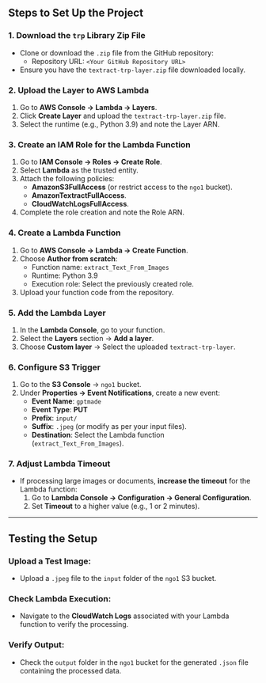 ## Steps to Set Up the Project

### 1. Download the `trp` Library Zip File
- Clone or download the `.zip` file from the GitHub repository:
  - Repository URL: `<Your GitHub Repository URL>`
- Ensure you have the `textract-trp-layer.zip` file downloaded locally.

### 2. Upload the Layer to AWS Lambda
1. Go to **AWS Console → Lambda → Layers**.
2. Click **Create Layer** and upload the `textract-trp-layer.zip` file.
3. Select the runtime (e.g., Python 3.9) and note the Layer ARN.

### 3. Create an IAM Role for the Lambda Function
1. Go to **IAM Console → Roles → Create Role**.
2. Select **Lambda** as the trusted entity.
3. Attach the following policies:
   - **AmazonS3FullAccess** (or restrict access to the `ngo1` bucket).
   - **AmazonTextractFullAccess**.
   - **CloudWatchLogsFullAccess**.
4. Complete the role creation and note the Role ARN.

### 4. Create a Lambda Function
1. Go to **AWS Console → Lambda → Create Function**.
2. Choose **Author from scratch**:
   - Function name: `extract_Text_From_Images`
   - Runtime: Python 3.9
   - Execution role: Select the previously created role.
3. Upload your function code from the repository.

### 5. Add the Lambda Layer
1. In the **Lambda Console**, go to your function.
2. Select the **Layers** section → **Add a layer**.
3. Choose **Custom layer** → Select the uploaded `textract-trp-layer`.

### 6. Configure S3 Trigger
1. Go to the **S3 Console** → `ngo1` bucket.
2. Under **Properties → Event Notifications**, create a new event:
   - **Event Name**: `gptmade`
   - **Event Type**: **PUT**
   - **Prefix**: `input/`
   - **Suffix**: `.jpeg` (or modify as per your input files).
   - **Destination**: Select the Lambda function (`extract_Text_From_Images`).

### 7. Adjust Lambda Timeout
- If processing large images or documents, **increase the timeout** for the Lambda function:
  1. Go to **Lambda Console → Configuration → General Configuration**.
  2. Set **Timeout** to a higher value (e.g., 1 or 2 minutes).

---

## Testing the Setup

### Upload a Test Image:
- Upload a `.jpeg` file to the `input` folder of the `ngo1` S3 bucket.

### Check Lambda Execution:
- Navigate to the **CloudWatch Logs** associated with your Lambda function to verify the processing.

### Verify Output:
- Check the `output` folder in the `ngo1` bucket for the generated `.json` file containing the processed data.


